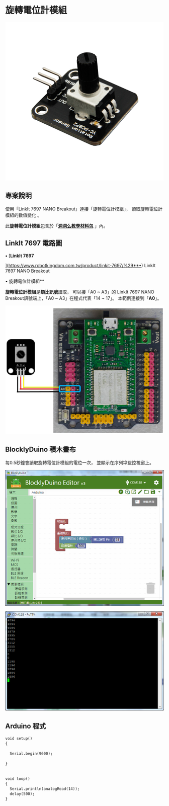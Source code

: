 # 旋轉電位計模組

![](../../.gitbook/assets/linkit7697_rotation_00.png)

## 專案說明

使用「LinkIt 7697 NANO Breakout」連接「旋轉電位計模組」， 讀取旋轉電位計模組的數值變化 。

此**旋轉電位計模組**包含於「[**洞洞么教學材料包**](https://www.robotkingdom.com.tw/product/rk-education-kit-001/) 」內。

## LinkIt 7697 電路圖

**•** \[**LinkIt 7697**

\](https://www.robotkingdom.com.tw/product/linkit-7697/%29**•) LinkIt 7697 NANO Breakout

• 旋轉電位計模組\*\*

**旋轉電位計模組**是**類比訊號**讀取， 可以接「A0 ~ A3」的 LinkIt 7697 NANO Breakout訊號端上，「A0 ~ A3」在程式代表「14 ~ 17」。 本範例連接到「**A0**」。

![](../../.gitbook/assets/linkit7697_rotation_01.png)

## BlocklyDuino 積木畫布

每0.5秒鐘會讀取旋轉電位計模組的電位一次， 並顯示在序列埠監控視窗上。

![](../../.gitbook/assets/linkit7697_rotation_02.png)

![](../../.gitbook/assets/linkit7697_rotation_03.png)

## Arduino 程式

```text
void setup()
{

  Serial.begin(9600);

}


void loop()
{
  Serial.println(analogRead(14));
  delay(500);
}
```

